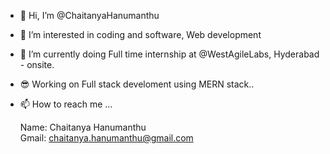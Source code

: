 - 👋 Hi, I’m @ChaitanyaHanumanthu
- 👀 I’m interested in coding and software, Web development
- 🌱 I’m currently doing Full time internship at @WestAgileLabs, Hyderabad - onsite. 
- 😎 Working on Full stack develoment using MERN stack..
- 📫 How to reach me ...


    <!-- I am Chaitanya Hanumanthu, currently doing my B-tech final year on Computer science and engineering at Ap IIIT University Nuzvid.      -->
    Name: Chaitanya Hanumanthu         
    Gmail: chaitanya.hanumanthu@gmail.com
    


<!---
ChaitanyaHanumanthu/ChaitanyaHanumanthu is a ✨ special ✨ repository because its `README.md` (this file) appears on your GitHub profile.
You can click the Preview link to take a look at your changes.
--->
